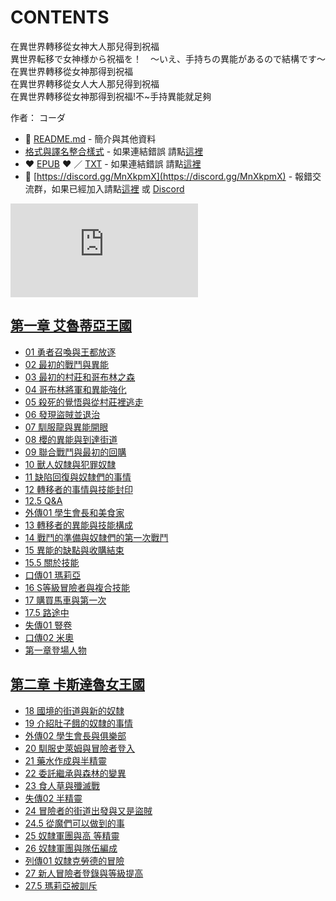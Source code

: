 # CONTENTS

在異世界轉移從女神大人那兒得到祝福  
異世界転移で女神様から祝福を！　～いえ、手持ちの異能があるので結構です～  
在異世界轉移從女神那得到祝福  
在異世界轉移從女人大人那兒得到祝福  
在異世界轉移從女神那得到祝福!不~手持異能就足夠  

作者： コーダ  



- :closed_book: [README.md](README.md) - 簡介與其他資料
- [格式與譯名整合樣式](https://github.com/bluelovers/node-novel/blob/master/lib/locales/%E5%9C%A8%E7%95%B0%E4%B8%96%E7%95%8C%E8%BD%89%E7%A7%BB%E5%BE%9E%E5%A5%B3%E7%A5%9E%E5%A4%A7%E4%BA%BA%E9%82%A3%E5%85%92%E5%BE%97%E5%88%B0%E7%A5%9D%E7%A6%8F.ts) - 如果連結錯誤 請點[這裡](https://github.com/bluelovers/node-novel/blob/master/lib/locales/)
-  :heart: [EPUB](https://gitlab.com/demonovel/epub-txt/blob/master/mirronight/%E5%9C%A8%E7%95%B0%E4%B8%96%E7%95%8C%E8%BD%89%E7%A7%BB%E5%BE%9E%E5%A5%B3%E7%A5%9E%E5%A4%A7%E4%BA%BA%E9%82%A3%E5%85%92%E5%BE%97%E5%88%B0%E7%A5%9D%E7%A6%8F.epub) :heart:  ／ [TXT](https://gitlab.com/demonovel/epub-txt/blob/master/mirronight/out/%E5%9C%A8%E7%95%B0%E4%B8%96%E7%95%8C%E8%BD%89%E7%A7%BB%E5%BE%9E%E5%A5%B3%E7%A5%9E%E5%A4%A7%E4%BA%BA%E9%82%A3%E5%85%92%E5%BE%97%E5%88%B0%E7%A5%9D%E7%A6%8F.out.txt) - 如果連結錯誤 請點[這裡](https://gitlab.com/demonovel/epub-txt/blob/master/mirronight/)
- :mega: [https://discord.gg/MnXkpmX](https://discord.gg/MnXkpmX) - 報錯交流群，如果已經加入請點[這裡](https://discordapp.com/channels/467794087769014273/467794088285175809) 或 [Discord](https://discordapp.com/channels/@me)


![導航目錄](https://chart.apis.google.com/chart?cht=qr&chs=150x150&chl=https://gitlab.com/novel-group/txt-source/blob/master/mirronight/在異世界轉移從女神大人那兒得到祝福/導航目錄.md "導航目錄")




## [第一章 艾魯蒂亞王國](%E7%AC%AC%E4%B8%80%E7%AB%A0%20%E8%89%BE%E9%AD%AF%E8%92%82%E4%BA%9E%E7%8E%8B%E5%9C%8B)

- [01 勇者召喚與王都放逐](%E7%AC%AC%E4%B8%80%E7%AB%A0%20%E8%89%BE%E9%AD%AF%E8%92%82%E4%BA%9E%E7%8E%8B%E5%9C%8B/0001_01%20%E5%8B%87%E8%80%85%E5%8F%AC%E5%96%9A%E8%88%87%E7%8E%8B%E9%83%BD%E6%94%BE%E9%80%90.txt)
- [02 最初的戰鬥與異能](%E7%AC%AC%E4%B8%80%E7%AB%A0%20%E8%89%BE%E9%AD%AF%E8%92%82%E4%BA%9E%E7%8E%8B%E5%9C%8B/0002_02%20%E6%9C%80%E5%88%9D%E7%9A%84%E6%88%B0%E9%AC%A5%E8%88%87%E7%95%B0%E8%83%BD.txt)
- [03 最初的村莊和哥布林之森](%E7%AC%AC%E4%B8%80%E7%AB%A0%20%E8%89%BE%E9%AD%AF%E8%92%82%E4%BA%9E%E7%8E%8B%E5%9C%8B/0003_03%20%E6%9C%80%E5%88%9D%E7%9A%84%E6%9D%91%E8%8E%8A%E5%92%8C%E5%93%A5%E5%B8%83%E6%9E%97%E4%B9%8B%E6%A3%AE.txt)
- [04 哥布林將軍和異能強化](%E7%AC%AC%E4%B8%80%E7%AB%A0%20%E8%89%BE%E9%AD%AF%E8%92%82%E4%BA%9E%E7%8E%8B%E5%9C%8B/0004_04%20%E5%93%A5%E5%B8%83%E6%9E%97%E5%B0%87%E8%BB%8D%E5%92%8C%E7%95%B0%E8%83%BD%E5%BC%B7%E5%8C%96.txt)
- [05 殺死的覺悟與從村莊裡逃走](%E7%AC%AC%E4%B8%80%E7%AB%A0%20%E8%89%BE%E9%AD%AF%E8%92%82%E4%BA%9E%E7%8E%8B%E5%9C%8B/0005_05%20%E6%AE%BA%E6%AD%BB%E7%9A%84%E8%A6%BA%E6%82%9F%E8%88%87%E5%BE%9E%E6%9D%91%E8%8E%8A%E8%A3%A1%E9%80%83%E8%B5%B0.txt)
- [06 發現盜賊並退治](%E7%AC%AC%E4%B8%80%E7%AB%A0%20%E8%89%BE%E9%AD%AF%E8%92%82%E4%BA%9E%E7%8E%8B%E5%9C%8B/0006_06%20%E7%99%BC%E7%8F%BE%E7%9B%9C%E8%B3%8A%E4%B8%A6%E9%80%80%E6%B2%BB.txt)
- [07 馴服龍與異能開眼](%E7%AC%AC%E4%B8%80%E7%AB%A0%20%E8%89%BE%E9%AD%AF%E8%92%82%E4%BA%9E%E7%8E%8B%E5%9C%8B/0007_07%20%E9%A6%B4%E6%9C%8D%E9%BE%8D%E8%88%87%E7%95%B0%E8%83%BD%E9%96%8B%E7%9C%BC.txt)
- [08 櫻的異能與到達街道](%E7%AC%AC%E4%B8%80%E7%AB%A0%20%E8%89%BE%E9%AD%AF%E8%92%82%E4%BA%9E%E7%8E%8B%E5%9C%8B/0008_08%20%E6%AB%BB%E7%9A%84%E7%95%B0%E8%83%BD%E8%88%87%E5%88%B0%E9%81%94%E8%A1%97%E9%81%93.txt)
- [09 聯合戰鬥與最初的回購](%E7%AC%AC%E4%B8%80%E7%AB%A0%20%E8%89%BE%E9%AD%AF%E8%92%82%E4%BA%9E%E7%8E%8B%E5%9C%8B/0009_09%20%E8%81%AF%E5%90%88%E6%88%B0%E9%AC%A5%E8%88%87%E6%9C%80%E5%88%9D%E7%9A%84%E5%9B%9E%E8%B3%BC.txt)
- [10 獸人奴隸與犯罪奴隸](%E7%AC%AC%E4%B8%80%E7%AB%A0%20%E8%89%BE%E9%AD%AF%E8%92%82%E4%BA%9E%E7%8E%8B%E5%9C%8B/0010_10%20%E7%8D%B8%E4%BA%BA%E5%A5%B4%E9%9A%B8%E8%88%87%E7%8A%AF%E7%BD%AA%E5%A5%B4%E9%9A%B8.txt)
- [11 缺陷回復與奴隸們的事情](%E7%AC%AC%E4%B8%80%E7%AB%A0%20%E8%89%BE%E9%AD%AF%E8%92%82%E4%BA%9E%E7%8E%8B%E5%9C%8B/0011_11%20%E7%BC%BA%E9%99%B7%E5%9B%9E%E5%BE%A9%E8%88%87%E5%A5%B4%E9%9A%B8%E5%80%91%E7%9A%84%E4%BA%8B%E6%83%85.txt)
- [12 轉移者的事情與技能封印](%E7%AC%AC%E4%B8%80%E7%AB%A0%20%E8%89%BE%E9%AD%AF%E8%92%82%E4%BA%9E%E7%8E%8B%E5%9C%8B/0012_12%20%E8%BD%89%E7%A7%BB%E8%80%85%E7%9A%84%E4%BA%8B%E6%83%85%E8%88%87%E6%8A%80%E8%83%BD%E5%B0%81%E5%8D%B0.txt)
- [12.5 Q&A](%E7%AC%AC%E4%B8%80%E7%AB%A0%20%E8%89%BE%E9%AD%AF%E8%92%82%E4%BA%9E%E7%8E%8B%E5%9C%8B/0013_12.5%20Q%26A.txt)
- [外傳01 學生會長和美食家](%E7%AC%AC%E4%B8%80%E7%AB%A0%20%E8%89%BE%E9%AD%AF%E8%92%82%E4%BA%9E%E7%8E%8B%E5%9C%8B/0014_%E5%A4%96%E5%82%B301%20%E5%AD%B8%E7%94%9F%E6%9C%83%E9%95%B7%E5%92%8C%E7%BE%8E%E9%A3%9F%E5%AE%B6.txt)
- [13 轉移者的異能與技能構成](%E7%AC%AC%E4%B8%80%E7%AB%A0%20%E8%89%BE%E9%AD%AF%E8%92%82%E4%BA%9E%E7%8E%8B%E5%9C%8B/0015_13%20%E8%BD%89%E7%A7%BB%E8%80%85%E7%9A%84%E7%95%B0%E8%83%BD%E8%88%87%E6%8A%80%E8%83%BD%E6%A7%8B%E6%88%90.txt)
- [14 戰鬥的準備與奴隸們的第一次戰鬥](%E7%AC%AC%E4%B8%80%E7%AB%A0%20%E8%89%BE%E9%AD%AF%E8%92%82%E4%BA%9E%E7%8E%8B%E5%9C%8B/0016_14%20%E6%88%B0%E9%AC%A5%E7%9A%84%E6%BA%96%E5%82%99%E8%88%87%E5%A5%B4%E9%9A%B8%E5%80%91%E7%9A%84%E7%AC%AC%E4%B8%80%E6%AC%A1%E6%88%B0%E9%AC%A5.txt)
- [15 異能的缺點與收購結束](%E7%AC%AC%E4%B8%80%E7%AB%A0%20%E8%89%BE%E9%AD%AF%E8%92%82%E4%BA%9E%E7%8E%8B%E5%9C%8B/0017_15%20%E7%95%B0%E8%83%BD%E7%9A%84%E7%BC%BA%E9%BB%9E%E8%88%87%E6%94%B6%E8%B3%BC%E7%B5%90%E6%9D%9F.txt)
- [15.5 關於技能](%E7%AC%AC%E4%B8%80%E7%AB%A0%20%E8%89%BE%E9%AD%AF%E8%92%82%E4%BA%9E%E7%8E%8B%E5%9C%8B/0018_15.5%20%E9%97%9C%E6%96%BC%E6%8A%80%E8%83%BD.txt)
- [口傳01 瑪莉亞](%E7%AC%AC%E4%B8%80%E7%AB%A0%20%E8%89%BE%E9%AD%AF%E8%92%82%E4%BA%9E%E7%8E%8B%E5%9C%8B/0019_%E5%8F%A3%E5%82%B301%20%E7%91%AA%E8%8E%89%E4%BA%9E.txt)
- [16 S等級冒險者與複合技能](%E7%AC%AC%E4%B8%80%E7%AB%A0%20%E8%89%BE%E9%AD%AF%E8%92%82%E4%BA%9E%E7%8E%8B%E5%9C%8B/0020_16%20S%E7%AD%89%E7%B4%9A%E5%86%92%E9%9A%AA%E8%80%85%E8%88%87%E8%A4%87%E5%90%88%E6%8A%80%E8%83%BD.txt)
- [17 購買馬車與第一次](%E7%AC%AC%E4%B8%80%E7%AB%A0%20%E8%89%BE%E9%AD%AF%E8%92%82%E4%BA%9E%E7%8E%8B%E5%9C%8B/0021_17%20%E8%B3%BC%E8%B2%B7%E9%A6%AC%E8%BB%8A%E8%88%87%E7%AC%AC%E4%B8%80%E6%AC%A1.txt)
- [17.5 路途中](%E7%AC%AC%E4%B8%80%E7%AB%A0%20%E8%89%BE%E9%AD%AF%E8%92%82%E4%BA%9E%E7%8E%8B%E5%9C%8B/0022_17.5%20%E8%B7%AF%E9%80%94%E4%B8%AD.txt)
- [失傳01 豎卷](%E7%AC%AC%E4%B8%80%E7%AB%A0%20%E8%89%BE%E9%AD%AF%E8%92%82%E4%BA%9E%E7%8E%8B%E5%9C%8B/0023_%E5%A4%B1%E5%82%B301%20%E8%B1%8E%E5%8D%B7.txt)
- [口傳02 米奧](%E7%AC%AC%E4%B8%80%E7%AB%A0%20%E8%89%BE%E9%AD%AF%E8%92%82%E4%BA%9E%E7%8E%8B%E5%9C%8B/0024_%E5%8F%A3%E5%82%B302%20%E7%B1%B3%E5%A5%A7.txt)
- [第一章登場人物](%E7%AC%AC%E4%B8%80%E7%AB%A0%20%E8%89%BE%E9%AD%AF%E8%92%82%E4%BA%9E%E7%8E%8B%E5%9C%8B/0025_%E7%AC%AC%E4%B8%80%E7%AB%A0%E7%99%BB%E5%A0%B4%E4%BA%BA%E7%89%A9.txt)


## [第二章 卡斯達魯女王國](%E7%AC%AC%E4%BA%8C%E7%AB%A0%20%E5%8D%A1%E6%96%AF%E9%81%94%E9%AD%AF%E5%A5%B3%E7%8E%8B%E5%9C%8B)

- [18 國境的街道與新的奴隸](%E7%AC%AC%E4%BA%8C%E7%AB%A0%20%E5%8D%A1%E6%96%AF%E9%81%94%E9%AD%AF%E5%A5%B3%E7%8E%8B%E5%9C%8B/0001_18%20%E5%9C%8B%E5%A2%83%E7%9A%84%E8%A1%97%E9%81%93%E8%88%87%E6%96%B0%E7%9A%84%E5%A5%B4%E9%9A%B8.txt)
- [19 介紹肚子餓的奴隸的事情](%E7%AC%AC%E4%BA%8C%E7%AB%A0%20%E5%8D%A1%E6%96%AF%E9%81%94%E9%AD%AF%E5%A5%B3%E7%8E%8B%E5%9C%8B/0002_19%20%E4%BB%8B%E7%B4%B9%E8%82%9A%E5%AD%90%E9%A4%93%E7%9A%84%E5%A5%B4%E9%9A%B8%E7%9A%84%E4%BA%8B%E6%83%85.txt)
- [外傳02 學生會長與俱樂部](%E7%AC%AC%E4%BA%8C%E7%AB%A0%20%E5%8D%A1%E6%96%AF%E9%81%94%E9%AD%AF%E5%A5%B3%E7%8E%8B%E5%9C%8B/0003_%E5%A4%96%E5%82%B302%20%E5%AD%B8%E7%94%9F%E6%9C%83%E9%95%B7%E8%88%87%E4%BF%B1%E6%A8%82%E9%83%A8.txt)
- [20 馴服史萊姆與冒險者登入](%E7%AC%AC%E4%BA%8C%E7%AB%A0%20%E5%8D%A1%E6%96%AF%E9%81%94%E9%AD%AF%E5%A5%B3%E7%8E%8B%E5%9C%8B/0004_20%20%E9%A6%B4%E6%9C%8D%E5%8F%B2%E8%90%8A%E5%A7%86%E8%88%87%E5%86%92%E9%9A%AA%E8%80%85%E7%99%BB%E5%85%A5.txt)
- [21 藥水作成與半精靈](%E7%AC%AC%E4%BA%8C%E7%AB%A0%20%E5%8D%A1%E6%96%AF%E9%81%94%E9%AD%AF%E5%A5%B3%E7%8E%8B%E5%9C%8B/0005_21%20%E8%97%A5%E6%B0%B4%E4%BD%9C%E6%88%90%E8%88%87%E5%8D%8A%E7%B2%BE%E9%9D%88.txt)
- [22 委託繼承與森林的變異](%E7%AC%AC%E4%BA%8C%E7%AB%A0%20%E5%8D%A1%E6%96%AF%E9%81%94%E9%AD%AF%E5%A5%B3%E7%8E%8B%E5%9C%8B/0006_22%20%E5%A7%94%E8%A8%97%E7%B9%BC%E6%89%BF%E8%88%87%E6%A3%AE%E6%9E%97%E7%9A%84%E8%AE%8A%E7%95%B0.txt)
- [23 食人草與殲滅戰](%E7%AC%AC%E4%BA%8C%E7%AB%A0%20%E5%8D%A1%E6%96%AF%E9%81%94%E9%AD%AF%E5%A5%B3%E7%8E%8B%E5%9C%8B/0007_23%20%E9%A3%9F%E4%BA%BA%E8%8D%89%E8%88%87%E6%AE%B2%E6%BB%85%E6%88%B0.txt)
- [失傳02 半精靈](%E7%AC%AC%E4%BA%8C%E7%AB%A0%20%E5%8D%A1%E6%96%AF%E9%81%94%E9%AD%AF%E5%A5%B3%E7%8E%8B%E5%9C%8B/0008_%E5%A4%B1%E5%82%B302%20%E5%8D%8A%E7%B2%BE%E9%9D%88.txt)
- [24 冒險者的街道出發與又是盜賊](%E7%AC%AC%E4%BA%8C%E7%AB%A0%20%E5%8D%A1%E6%96%AF%E9%81%94%E9%AD%AF%E5%A5%B3%E7%8E%8B%E5%9C%8B/0009_24%20%E5%86%92%E9%9A%AA%E8%80%85%E7%9A%84%E8%A1%97%E9%81%93%E5%87%BA%E7%99%BC%E8%88%87%E5%8F%88%E6%98%AF%E7%9B%9C%E8%B3%8A.txt)
- [24.5 從魔們可以做到的事](%E7%AC%AC%E4%BA%8C%E7%AB%A0%20%E5%8D%A1%E6%96%AF%E9%81%94%E9%AD%AF%E5%A5%B3%E7%8E%8B%E5%9C%8B/0010_24.5%20%E5%BE%9E%E9%AD%94%E5%80%91%E5%8F%AF%E4%BB%A5%E5%81%9A%E5%88%B0%E7%9A%84%E4%BA%8B.txt)
- [25 奴隸軍團與高 等精靈](%E7%AC%AC%E4%BA%8C%E7%AB%A0%20%E5%8D%A1%E6%96%AF%E9%81%94%E9%AD%AF%E5%A5%B3%E7%8E%8B%E5%9C%8B/0011_25%20%E5%A5%B4%E9%9A%B8%E8%BB%8D%E5%9C%98%E8%88%87%E9%AB%98%20%E7%AD%89%E7%B2%BE%E9%9D%88.txt)
- [26 奴隸軍團與隊伍編成](%E7%AC%AC%E4%BA%8C%E7%AB%A0%20%E5%8D%A1%E6%96%AF%E9%81%94%E9%AD%AF%E5%A5%B3%E7%8E%8B%E5%9C%8B/0012_26%20%E5%A5%B4%E9%9A%B8%E8%BB%8D%E5%9C%98%E8%88%87%E9%9A%8A%E4%BC%8D%E7%B7%A8%E6%88%90.txt)
- [列傳01 奴隸克勞德的冒險](%E7%AC%AC%E4%BA%8C%E7%AB%A0%20%E5%8D%A1%E6%96%AF%E9%81%94%E9%AD%AF%E5%A5%B3%E7%8E%8B%E5%9C%8B/0013_%E5%88%97%E5%82%B301%20%E5%A5%B4%E9%9A%B8%E5%85%8B%E5%8B%9E%E5%BE%B7%E7%9A%84%E5%86%92%E9%9A%AA.txt)
- [27 新人冒險者登錄與等級提高](%E7%AC%AC%E4%BA%8C%E7%AB%A0%20%E5%8D%A1%E6%96%AF%E9%81%94%E9%AD%AF%E5%A5%B3%E7%8E%8B%E5%9C%8B/0014_27%20%E6%96%B0%E4%BA%BA%E5%86%92%E9%9A%AA%E8%80%85%E7%99%BB%E9%8C%84%E8%88%87%E7%AD%89%E7%B4%9A%E6%8F%90%E9%AB%98.txt)
- [27.5 瑪莉亞被訓斥](%E7%AC%AC%E4%BA%8C%E7%AB%A0%20%E5%8D%A1%E6%96%AF%E9%81%94%E9%AD%AF%E5%A5%B3%E7%8E%8B%E5%9C%8B/0015_27.5%20%E7%91%AA%E8%8E%89%E4%BA%9E%E8%A2%AB%E8%A8%93%E6%96%A5.txt)

